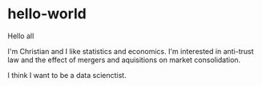# hello-world
Hello all

I'm Christian and I like statistics and economics.
I'm interested in anti-trust law and the effect of mergers and aquisitions on market consolidation.

I think I want to be a data scienctist.
